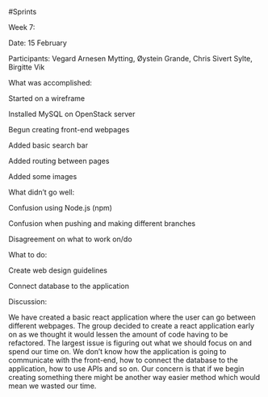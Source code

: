 #Sprints 

Week 7: 

Date: 15 February  

 

Participants: Vegard Arnesen Mytting, Øystein Grande, Chris Sivert Sylte, Birgitte Vik 

What was accomplished: 

Started on a wireframe 

Installed MySQL on OpenStack server 

Begun creating front-end webpages 

Added basic search bar 

Added routing between pages 

Added some images 

 

What didn’t go well: 

Confusion using Node.js (npm) 

Confusion when pushing and making different branches 

Disagreement on what to work on/do 

 

What to do: 

Create web design guidelines 

Connect database to the application 

 

Discussion: 

We have created a basic react application where the user can go between different webpages. The group decided to create a react application early on as we thought it would lessen the amount of code having to be refactored. The largest issue is figuring out what we should focus on and spend our time on. We don’t know how the application is going to communicate with the front-end, how to connect the database to the application, how to use APIs and so on. Our concern is that if we begin creating something there might be another way easier method which would mean we wasted our time. 

 